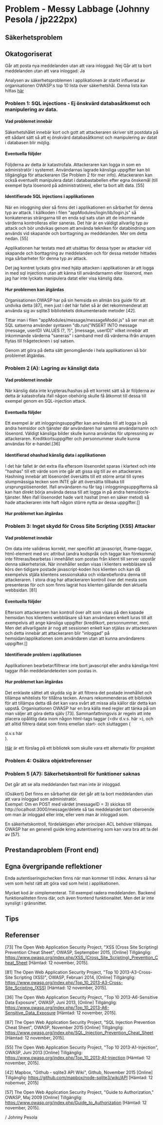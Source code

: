 # Problem - Messy Labbage (Johnny Pesola / jp222px)

## Säkerhetsproblem

## Okatogoriserat

Går att posta nya meddelanden utan att vara inloggad: Nej
Går att ta bort meddelanden utan att vara inloggad: Ja


Analysen av säkerhetsproblemen i applikationen är starkt influerad av organisationen OWASP:s top 10 lista över säkerhetshål. Denna lista kan hittas [här](http://owasptop10.googlecode.com/files/OWASP%20Top%2010%20-%202013.pdf)

### Problem 1: SQL injections - Ej önskvärd databasåtkomst och manipulering av data.

#### Vad problemet innebär
Säkerhetshålet innebär kort och gott att attackeraren skriver sitt postdata på ett sådant sätt så att ej önskvärd databasåtkomst och manipulering av datat i databasen blir möjlig.

#### Eventuella följder
Följderna av detta är katastrofala. Attackeraren kan logga in som en administratör i systemet. Användarnas lagrade känsliga uppgifter kan bli tillgängliga för attackeraren (Se Problem 2 för mer info). Attackeraren kan också eventuellt manipulera datat i databastabellen efter egna önskemål (till exempel byta lösenord på administratören), eller ta bort allt data. [55]
   
#### Identifierade SQL injections i applikationen
När en inloggning sker så finns det i applikationen en sårbarhet för denna typ av attack. I källkoden i filen "appModules/login/lib/login.js" så konkateneras strängarna till en enda sql sats utan att de inkommande värderna kontrolleras eller saneras. Det här är en väldigt allvarlig typ av attack och bör undvikas genom att använda tekniken för databindning som används vid skapande och borttagning av meddelanden. Mer om detta nedan. [55]

Applikationen har testats med att utsättas för dessa typer av attacker vid skapande och borttagning av meddelanden och för dessa metoder hittades inga sårbarheter för denna typ av attack.
    
Det jag kontret lyckats göra med hjälp attacken i applikationen är att logga in med sql injections utan att känna till användarnamn eller lösenord, men jag har inte lyckats manipulera datat eller visa känslig data.

#### Hur problemen kan åtgärdas
Organisationen OWASP har på sin hemsida en allmän bra guide för att undvika detta [87], men just i det här fallet så är det rekommenderat att använda sig av sqlite3 bibliotekets dokumenterade metoder [42].
    
Tittar man i filen "appModules/message/messageModel.js" så ser man att SQL satserna använder syntaxen "db.run("INSERT INTO message (message, userID) VALUES (?, ?)", [message, userID]" vilket innebär att inkommande värderna "saneras" i samband med då värderna ifrån arrayen flytas till frågetecknen i sql satsen.
    
Genom att göra på detta sätt genomgående i hela applikationen så bör problemet åtgärdas.

### Problem 2 (A): Lagring av känsligt data

#### Vad problemet innebär
När känslig data inte krypteras/hashas på ett korrekt sätt så är följderna av detta är katastrofala ifall någon obehörig skulle få åtkomst till dessa till exempel genom en SQL-injection attack.

#### Eventuella följder
Ett exempel är att inloggningsuppgifter kan användas till att logga in på andra hemsidor och tjänster där användaren har samma användarnamn och lösenord. Väldigt känsliga bilder skulle kunna användas för utpressning av attackeraren. Kreditkortsuppgifter och personnummer skulle kunna användas för e-handel.[36]

#### Identifierad ohashad känslig data i applikationen
I det här fallet är det extra illa eftersom lösenordet sparas i klartext och inte "hashas" till ett värde som inte går att gissa sig till av en attackerare. Hashning innebär att lösenordet översätts till ett större antal till synes slumpmässiga tecken som INTE går att översätta tillbaka till ursprungslösenordet. Ifall användaren nu får tag i inloggningsuppgifterna så kan han direkt börja använda dessa till att logga in på andra hemsidor/e-tjänster. Men ifall lösenordet hade varit hashat (men en säker metod) så hade attackeraren inte haft någon större nytta av dessa uppgifter.[]

#### Hur problemet kan åtgärdas

### Problem 3: Inget skydd för Cross Site Scripting (XSS) Attacker

#### Vad problemet innebär
Om data inte valideras korrekt, mer specifikt att javascript, iframe-taggar, html-element med src attribut (andra kodspråk och taggar kan förekomma) inte filtreras/bearbetas i innehållet som postas från klient till server uppstår denna säkerhetsrisk. När innehåller sedan visas i klienters webbläsare så körs den tidigare postade javascript-koden hos klienten och kan då exempelvis stjäla klientens sessionskaka och vidarebefordra denna till attackeraren. I stora drag har attackeraren kontroll över det mesta som presenteras för och som finns lagrat hos klienten gällande den aktuella webbsidan. [81]

#### Eventuella följder
Eftersom attackeraren han kontroll över allt som visas på den kapade hemsidan hos klientens webbläsare så kan användaren enkelt luras till att exempelvis att ange känsliga uppgifter (kreditkort, personnummer, mm). Men det allvarligaste är nog att sessionen enkelt kan stjälas av attackeraren och detta innebär att attackeraren blir "inloggad" på hemsidan/applikationen som användaren utan att kunna användarens uppgifter.[]

#### Identifierade problem i applikationen
Applikationen bearbetar/filtrerar inte bort javascript eller andra känsliga html taggar ifrån meddelandetexten som postas in. 

#### Hur problemet kan åtgärdas
Det enklaste sättet att skydda sig är att filtrera det postade innehållet och tillämpa whitelists för tillåtna tecken. Annars rekommenderas ett bibliotek för att tillämpa detta då det kan vara svårt att missa alla källor där detta kan uppstå. Organisationen OWASP har en bra källa med regler att tänka på om man väljer att göra detta själv [73]. Sammanfattningsvis är regeln att inte placera opålitlig data inom någon html-tags taggar (<div  d.v.s. här >), och att alltid filtrera datat som finns emellan start- och sluttaggen (<div> d.v.s här </div>). 
   
[Här](https://github.com/chriso/validator.js) är ett förslag på ett bibliotek som skulle vara ett alternativ för projektet

### Problem 4: Osäkra objektreferenser

### Problem 5 (A7): Säkerhetskontroll för funktioner saknas

Det går att se alla meddelanden fast man inte är inloggad.
   
(Osäkert) Det finns en sårbarhet där det går att ta bort meddelanden utan att vara inloggad som administratör.   
Exempel: Om en POST med värdet (messageID = 3) skickas till http://localhost:3000/message/delete så tas meddelandet bort oberoende om man är inloggad eller inte, eller vem man är inloggad som.
   
En säkerhetskontroll, fördelaktigen efter principen ACL behöver tillämpas. OWASP har en generell guide kring autentisering som kan vara bra att ta del av [57].


## Prestandaproblem (Front end)

## Egna övergripande reflektioner

Enda autentiseringschecken finns när man kommer till index. Annars så har vem som helst rätt att göra vad som helst i applikationen.
  
Mycket kod är oimplementerat. Till exempel radera meddelanden. Backend funktionaliteten finns där, och även frontend funktionalitet. Men det är inte synsligt i gränsnittet.


## Tips

## Referenser

[73] The Open Web Application Security Project, "XSS (Cross Site Scripting) Prevention Cheat Sheet", OWASP, Septempber 2015, [Online]  Tillgänglig: 
https://www.owasp.org/index.php/XSS_(Cross_Site_Scripting)_Prevention_Cheat_Sheet [Hämtad: 12 november, 2015].

[81] The Open Web Application Security Project, "Top 10 2013-A3-Cross-Site Scripting (XSS)", OWASP, Februari 2014, [Online]  Tillgänglig: 
https://www.owasp.org/index.php/Top_10_2013-A3-Cross-Site_Scripting_(XSS) [Hämtad: 12 november, 2015].

[36] The Open Web Application Security Project, "Top 10 2013-A6-Sensitive Data Exposure", OWASP, Juni 2013, [Online]  Tillgänglig: 
https://www.owasp.org/index.php/Top_10_2013-A6-Sensitive_Data_Exposure [Hämtad: 12 november, 2015].

[87] The Open Web Application Security Project, "SQL Injection Prevention Cheat Sheet", OWASP, November 2015 [Online] Tillgänglig: https://www.owasp.org/index.php/SQL_Injection_Prevention_Cheat_Sheet [Hämtad: 12 november, 2015].

[55] The Open Web Application Security Project, "Top 10 2013-A1-Injection", OWASP, Juni 2013 [Online] Tillgänglig: https://www.owasp.org/index.php/Top_10_2013-A1-Injection [Hämtad: 12 november, 2015].
   
[42] Mapbox, "Github - sqlite3 API Wiki", Github, November 2015 [Online] Tillgänglig: https://github.com/mapbox/node-sqlite3/wiki/API [Hämtad: 12 nobemver, 2015]
   
[57] The Open Web Application Security Project, "Guide to Authorization," OWASP, Maj 2009 [Online] Tillgänglig: https://www.owasp.org/index.php/Guide_to_Authorization [Hämtad: 12 november, 2015].



/ Johnny Pesola

